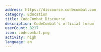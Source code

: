 ```yaml
---
address: https://discourse.codecombat.com
category: Education
title: CodeCombat Discourse
description: CodeCombat's official forum
userCount: 8217
icon: codecombat.png
activity: high
language: en
---
```

